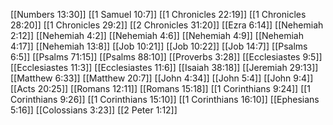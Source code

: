 [[Numbers 13:30]]
[[1 Samuel 10:7]]
[[1 Chronicles 22:19]]
[[1 Chronicles 28:20]]
[[1 Chronicles 29:2]]
[[2 Chronicles 31:20]]
[[Ezra 6:14]]
[[Nehemiah 2:12]]
[[Nehemiah 4:2]]
[[Nehemiah 4:6]]
[[Nehemiah 4:9]]
[[Nehemiah 4:17]]
[[Nehemiah 13:8]]
[[Job 10:21]]
[[Job 10:22]]
[[Job 14:7]]
[[Psalms 6:5]]
[[Psalms 71:15]]
[[Psalms 88:10]]
[[Proverbs 3:28]]
[[Ecclesiastes 9:5]]
[[Ecclesiastes 11:3]]
[[Ecclesiastes 11:6]]
[[Isaiah 38:18]]
[[Jeremiah 29:13]]
[[Matthew 6:33]]
[[Matthew 20:7]]
[[John 4:34]]
[[John 5:4]]
[[John 9:4]]
[[Acts 20:25]]
[[Romans 12:11]]
[[Romans 15:18]]
[[1 Corinthians 9:24]]
[[1 Corinthians 9:26]]
[[1 Corinthians 15:10]]
[[1 Corinthians 16:10]]
[[Ephesians 5:16]]
[[Colossians 3:23]]
[[2 Peter 1:12]]
